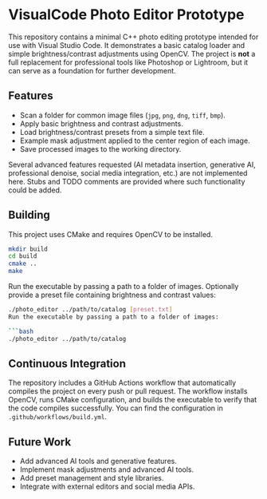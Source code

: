 # VisualCode Photo Editor Prototype

This repository contains a minimal C++ photo editing prototype intended for use with Visual Studio Code. It demonstrates a basic catalog loader and simple brightness/contrast adjustments using OpenCV. The project is **not** a full replacement for professional tools like Photoshop or Lightroom, but it can serve as a foundation for further development.

## Features

- Scan a folder for common image files (`jpg`, `png`, `dng`, `tiff`, `bmp`).
- Apply basic brightness and contrast adjustments.
- Load brightness/contrast presets from a simple text file.
- Example mask adjustment applied to the center region of each image.
- Save processed images to the working directory.

Several advanced features requested (AI metadata insertion, generative AI, professional denoise, social media integration, etc.) are not implemented here. Stubs and TODO comments are provided where such functionality could be added.

## Building

This project uses CMake and requires OpenCV to be installed.

```bash
mkdir build
cd build
cmake ..
make
```

Run the executable by passing a path to a folder of images. Optionally
provide a preset file containing brightness and contrast values:

```bash
./photo_editor ../path/to/catalog [preset.txt]
Run the executable by passing a path to a folder of images:

```bash
./photo_editor ../path/to/catalog
```

## Continuous Integration

The repository includes a GitHub Actions workflow that automatically
compiles the project on every push or pull request. The workflow installs
OpenCV, runs CMake configuration, and builds the executable to verify that
the code compiles successfully. You can find the configuration in
`.github/workflows/build.yml`.

## Future Work

- Add advanced AI tools and generative features.
- Implement mask adjustments and advanced AI tools.
- Add preset management and style libraries.
- Integrate with external editors and social media APIs.

